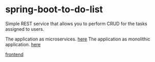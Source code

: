 # spring-boot-to-do-list

Simple REST service that allows you to perform CRUD for the tasks assigned to users. 

The application as microservices. [here](https://github.com/rogowski-piotr/spring-boot-to-do-list)
The application as monolithic application. [here](https://github.com/rogowski-piotr/spring-boot-to-do-list/tree/monolithic-app)

[frontend](https://github.com/rogowski-piotr/front-end-to-do-list)

